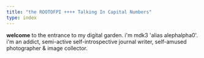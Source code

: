 ```yaml
---
title: "the ROOTOFPI ++++ Talking In Capital Numbers"
type: index
---
```


**welcome** to the entrance to my digital garden. i'm mdk3 'alias alephalpha0'. i'm an addict, semi-active self-introspective journal writer, self-amused photographer & image collector. 
